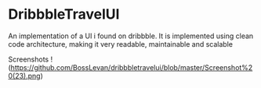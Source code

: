 # DribbbleTravelUI
 An implementation of a UI i found on dribbble. It is implemented using clean code architecture, making it very readable, maintainable and scalable

Screenshots
!(https://github.com/BossLevan/dribbbletravelui/blob/master/Screenshot%20(23).png)

